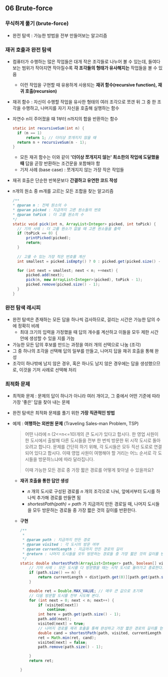 ## 06 Brute-force

### 무식하게 풀기 (brute-force)

- 완전 탐색 : 가능한 방법을 전부 만들어보는 알고리즘


### 재귀 호출과 완전 탐색

- 컴퓨터가 수행하는 많은 작업들은 대개 작은 조각들로 나누어 볼 수 있는데, 들여다보는 범위가 작아지면 작아질수록 __각 조각들의 형태가 유사해지는__ 작업들을 볼 수 있음 

  - 이런 작업을 구현할 때 유용하게 사용되는 **재귀 함수(recursive function), 재귀 호출(recursion)**

- 재귀 함수 : 자신이 수행할 작업을 유사한 형태의 여러 조각으로 쪼갠 뒤 그 중 한 조각을 수행하고, 나머지를 자기 자신을 호출해 실행하는 함수

- 자연수 n이 주어졌을 때 1부터 n까지의 합을 반환하는 함수 

  ```java
  static int recursiveSum(int n) {
  	if (n == 1)
  		return 1; // 더이상 쪼개지지 않을 때     
  	return n + recursiveSum(n - 1);
  }
  ```

  - 모든 재귀 함수는 이와 같이 **'더이상 쪼개지지 않는' 최소한의 작업에 도달했을 때** 답을 곧장 반환하는 조건문을 포함해야 함
  - 기저 사례 (base case) : 쪼개지지 않는 가장 작은 작업들 

- 재귀 호출은 단순한 반복문보다 **간결하고 유연한 코드 작성**

- n개의 원소 중 m개를 고르는 모든 조합을 찾는 알고리즘 

  ```java
  /**
  * @param n : 전체 원소의 수
  * @param picked : 지금까지 고른 원소들의 번호
  * @param toPick : 더 고를 원소의 수
  */
  static void pick(int n, ArrayList<Integer> picked, int toPick) {
  	// 기저 사례 : 더 고를 원소가 없을 때 고른 원소들을 출력   
  	if (toPick == 0) {
  		printPicked(picked);
  		return;
  	}
  		
  	// 고를 수 있는 가장 작은 번호를 계산     
  	int smallest = picked.isEmpty() ? 0 : picked.get(picked.size() - 1) + 1;

  	for (int next = smallest; next < n; ++next) {
  		picked.add(next);
  		pick(n, new ArrayList<Integer>(picked), toPick - 1);
  		picked.remove(picked.size() - 1);
  	}
  }
  ```




### 완전 탐색 레시피

- 완전 탐색은 존재하는 모든 답을 하나씩 검사하므로, 걸리는 시간은 가능한 답의 수에 정확히 비례
  - 최대 크기의 입력을 가정했을 때 답의 개수를 계산하고 이들을 모두 제한 시간 안에 생성할 수 있을 지를 가늠
- 가능한 모든 답의 후보를 만드는 과정을 여러 개의 선택으로 나눔 (조각)
- 그 중 하나의 조각을 선택해 답의 일부를 만들고, 나머지 답을 재귀 호출을 통해 완성
- 조각이 하나밖에 남지 않은 경우, 혹은 하나도 남지 않은 경우에는 답을 생성했으므로, 이것을 기저 사례로 선택해 처리 




### 최적화 문제 

- 최적화 문제 : 문제의 답이 하나가 아니라 여러 개이고, 그 중에서 어떤 기준에 따라 가장 '좋은' 답을 찾아 내는 문제

- 완전 탐색은 최적화 문제를 풀기 위한 **가장 직관적인 방법** 

- 예제 : **여행하는 외판원 문제** (Traveling Sales-man Problem, TSP)

  > 어떤 나라에 n (2<=n<=10)개의 큰 도시가 있다고 합시다. 한 영업 사원이 한 도시에서 출발해 다른 도시들을 전부 한 번씩 방문한 뒤 시작 도시로 돌아오려고 합니다. 문제를 간단히 하기 위해, 각 도시들은 모두 직선 도로로 연결되어 있다고 합시다. 이때 영업 사원이 여행해야 할 거리는 어느 순서로 각 도시들을 방문하느냐에 따라 달라집니다.
  >
  > 이때 가능한 모든 경로 중 가장 짧은 경로를 어떻게 찾아낼 수 있을까요? 

  - **재귀 호출을 통한 답안 생성**

    - *n* 개의 도시로 구성된 경로를 *n* 개의 조각으로 나눠, 앞에서부터 도시를 하나씩 추가해 경로를 만들면 됨 
    - *shortestPath(path) = path* 가 지금까지 만든 경로일 때, 나머지 도시들을 모두 방문하는 경로들 중 가장 짧은 것의 길이를 반환한다. 

  - **구현**

    ```java
    /**
     * 
     * @param path : 지금까지 만든 경로   
     * @param visited : 각 도시의 방문 여부  
     * @param currentLength : 지금까지 만든 경로의 길이      
     * @return : 나머지 도시들을 모두 방문하는 경로들 중 가장 짧은 것의 길이를 반환한다.   
     */
    static double shortestPath(ArrayList<Integer> path, boolean[] visited, double currentLength) {
    	// 기저 사례 : 모든 도시를 다 방문했을 때는 시작 도시로 돌아가고 종료한다.
    	if (path.size() == n) {
    		return currentLength + dist[path.get(0)][path.get(path.size() - 1)];
    	}

    	double ret = Double.MAX_VALUE; // 매우 큰 값으로 초기화
    	// 다음 방문할 도시를 전부 시도해 본다.
    	for (int next = 0; next < n; next++) {
    		if (visited[next])
    			continue;
    		int here = path.get(path.size() - 1);
    		path.add(next);
    		visited[next] = true;
    		// 나머지 경로를 재귀 호출을 통해 완성하고 가장 짧은 경로의 길이를 얻는다.
    		double cand = shortestPath(path, visited, currentLength + dist[here][next]);
    		ret = Math.min(ret, cand);
    		visited[next] = false;
    		path.remove(path.size() - 1);

    	}
    	return ret;

    }
    ```

    ​